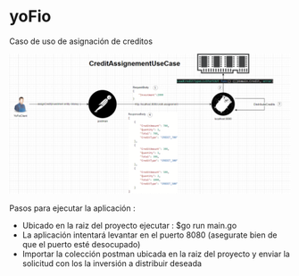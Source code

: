 # yoFio
Caso de uso de asignación de creditos

![Screenshot](screenshot.png)

Pasos para ejecutar la aplicación :

* Ubicado en la raiz del proyecto ejecutar : $go run main.go
* La aplicación intentará levantar en el puerto 8080 (asegurate bien de que el puerto esté desocupado)
* Importar la colección postman ubicada en la raiz del proyecto y enviar la solicitud con los la inversión a distribuir deseada
